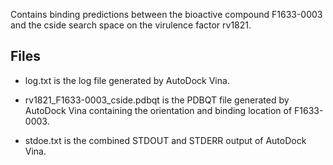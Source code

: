 Contains binding predictions between the bioactive compound F1633-0003 and the cside search space on the virulence factor rv1821.

## Files

- log.txt is the log file generated by AutoDock Vina.

- rv1821_F1633-0003_cside.pdbqt is the PDBQT file generated by AutoDock Vina containing the orientation and binding location of F1633-0003.

- stdoe.txt is the combined STDOUT and STDERR output of AutoDock Vina.

